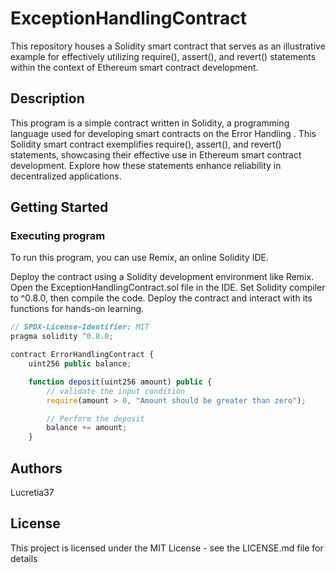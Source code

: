 # ExceptionHandlingContract

This repository houses a Solidity smart contract that serves as an illustrative example for effectively utilizing require(), assert(), and revert() statements within the context of Ethereum smart contract development.

## Description

This program is a simple contract written in Solidity, a programming language used for developing smart contracts on the Error Handling . This  Solidity smart contract  exemplifies require(), assert(), and revert() statements, showcasing their effective use in Ethereum smart contract development. Explore how these statements enhance reliability in decentralized applications.

## Getting Started

### Executing program

To run this program, you can use Remix, an online Solidity IDE. 

Deploy the contract using a Solidity development environment like Remix.
Open the ExceptionHandlingContract.sol file in the IDE.
Set Solidity compiler to ^0.8.0, then compile the code.
Deploy the contract and interact with its functions for hands-on learning.

```javascript
// SPDX-License-Identifier: MIT
pragma solidity ^0.8.0;

contract ErrorHandlingContract {
    uint256 public balance;

    function deposit(uint256 amount) public {
        // validate the input condition
        require(amount > 0, "Amount should be greater than zero");

        // Perform the deposit
        balance += amount;
    }

```
 

## Authors

Lucretia37
 
## License

This project is licensed under the MIT License - see the LICENSE.md file for details
